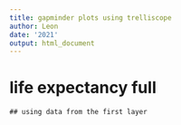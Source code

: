 ```yaml
---
title: gapminder plots using trelliscope
author: Leon
date: '2021'
output: html_document
---
```




# life expectancy full


```
## using data from the first layer
```

<!--html_preserve--><div id="htmlwidget-08edcd3497121c5bc990" style="width:900px;height:550px;" class="trelliscopejs_widget html-widget"></div>
<script type="application/json" data-for="htmlwidget-08edcd3497121c5bc990">{"x":{"id":"f94c586c","config_info":"'./appfiles/config.jsonp'","self_contained":false,"latest_display":{"name":"by_country_continent","group":"common"},"spa":false,"in_knitr":true,"in_shiny":false,"in_notebook":false},"evals":[],"jsHooks":[]}</script><!--/html_preserve-->
